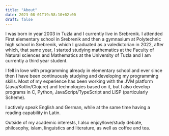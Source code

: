 ```yaml
---
title: "About"
date: 2023-08-01T19:58:10+02:00
draft: false
---
```


I was born in year 2003 in Tuzla and I currently live in Srebrenik. I attended
First elementary school in Srebrenik and then a gymnasium at
Polytechnic high school in Srebrenik, which I graduated as a valedictorian in 2022,
after which, that same year, I started studying mathematics at the Faculty 
of Natural sciences and Mathematics at the University of Tuzla and I am currently
a third year student.

I fell in love with programming already in elementary school and ever since then
I have been continuously studying and developing my programming skills. 
Most of my experience has been working with the JVM platform (Java/Kotlin/Clojure)
and technologies based on it, but I also develop programs in C, Python, 
JavaScript/TypeScript and LISP (particularly Scheme).

I actively speak English and German, while at the same time having a reading
capability in Latin.

Outside of my academic interests, I also enjoy/love/study debate, philosophy, 
islam, linguistics and literature, as well as coffee and tea.
